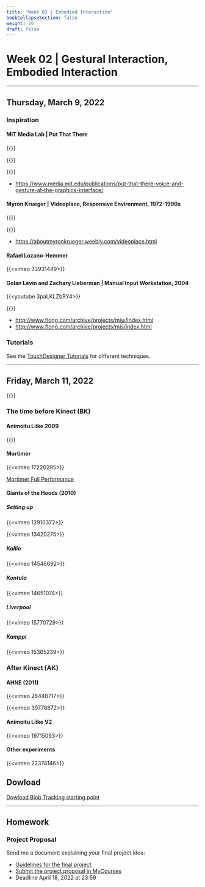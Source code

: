 ```yaml
---
title: "Week 02 | Embodied Interaction"
bookCollapseSection: false
weight: 20
draft: false
---
```


# Week 02 | Gestural Interaction, Embodied Interaction

---

## Thursday, March 9, 2022

### Inspiration

#### MIT Media Lab | Put That There

{{<youtube RyBEUyEtxQo>}}

{{<youtube sC5Zg0fU2e8>}}

{{<youtube CbIn8p4_4CQ>}}

- https://www.media.mit.edu/publications/put-that-there-voice-and-gesture-at-the-graphics-interface/

#### Myron Krueger | Videoplace, Responsive Environment, 1972-1990s

{{<youtube dmmxVA5xhuo>}}

{{<youtube d4DUIeXSEpk>}}

- https://aboutmyronkrueger.weebly.com/videoplace.html

#### Rafael Lozano-Hemmer 

{{<vimeo 33931449>}}

#### Golan Levin and Zachary Lieberman | Manual Input Workstation, 2004

{{<youtube 3paLKLZbRY4>}}

{{<youtube cWj59xTVUDY>}}

- http://www.flong.com/archive/projects/miw/index.html
- http://www.flong.com/archive/projects/mis/index.html


### Tutorials

See the [TouchDesigner Tutorials](../tutorials/) for different techniques.

---

## Friday, March 11, 2022

{{<youtube d-yHULQ2V5c>}}

### The time before Kinect (BK)

#### Animoitu Liike 2009

{{<youtube SdYoUv858yg>}}

#### Mortimer

{{<vimeo 17220295>}}

[Mortimer Full Performance](https://vimeo.com/48965637)

#### Giants of the Hoods (2010)

##### Setting up

{{<vimeo 12910372>}}

{{<vimeo 13420275>}}

##### Kallio

{{<vimeo 14546692>}}

##### Kontula

{{<vimeo 14651074>}}

##### Liverpool 
{{<vimeo 15770729>}}

##### Kamppi

{{<vimeo 15305239>}}

### After Kinect (AK)

#### AHNE (2011)

{{<vimeo 28448717>}}

{{<vimeo 39778872>}}

#### Animoitu Liike V2

{{<vimeo 19715093>}}

#### Other experiments

{{<vimeo 22374146>}}

## Dowload

[Dowload Blob Tracking starting point](files/Blobtracking.toe)

---

## Homework

### Project Proposal

Send me a document explaining your final project idea:

- [Guidelines for the final project](../final-project/)
- [Submit the project proposal in MyCourses]()
- Deadline April 18, 2022 at 23:59
